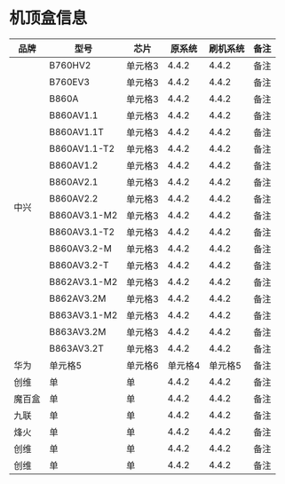 <!DOCTYPE html>
<html lang="en">
<body>
    <h1>机顶盒信息</h1>
    <table>
        <thead>
            <tr>
                <th>品牌</th>
                <th>型号</th>
                <th>芯片</th>
                <th>原系统</th>
                <th>刷机系统</th>
                <th>备注</th>
            </tr>
        </thead>
        <tbody>
            <tr>
                <td rowspan="18">中兴</td>
                <td>B760HV2</td>
                <td>单元格3</td>
                <td>4.4.2</td>
                <td>4.4.2</td>
                <td>备注</td>
            </tr>
            <tr>
                <td>B760EV3</td>
                <td>单元格3</td>
                <td>4.4.2</td>
                <td>4.4.2</td>
                <td>备注</td>
            </tr>
            <tr>
                <td>B860A</td>
                <td>单元格3</td>
                <td>4.4.2</td>
                <td>4.4.2</td>
                <td>备注</td>
            </tr>
            <tr>
                <td>B860AV1.1</td>
                <td>单元格3</td>
                <td>4.4.2</td>
                <td>4.4.2</td>
                <td>备注</td>
            </tr>
            <tr>
                <td>B860AV1.1T</td>
                <td>单元格3</td>
                <td>4.4.2</td>
                <td>4.4.2</td>
                <td>备注</td>
            </tr>
            <tr>
                <td>B860AV1.1-T2</td>
                <td>单元格3</td>
                <td>4.4.2</td>
                <td>4.4.2</td>
                <td>备注</td>
            </tr>
            <tr>
                <td>B860AV1.2</td>
                <td>单元格3</td>
                <td>4.4.2</td>
                <td>4.4.2</td>
                <td>备注</td>
            </tr>
            <tr>
                <td>B860AV2.1</td>
                <td>单元格3</td>
                <td>4.4.2</td>
                <td>4.4.2</td>
                <td>备注</td>
            </tr>
            <tr>
                <td>B860AV2.2</td>
                <td>单元格3</td>
                <td>4.4.2</td>
                <td>4.4.2</td>
                <td>备注</td>
            </tr>
            <tr>
                <td>B860AV3.1-M2</td>
                <td>单元格3</td>
                <td>4.4.2</td>
                <td>4.4.2</td>
                <td>备注</td>
            </tr>
            <tr>
                <td>B860AV3.1-T2</td>
                <td>单元格3</td>
                <td>4.4.2</td>
                <td>4.4.2</td>
                <td>备注</td>
            </tr>
            <tr>
                <td>B860AV3.2-M</td>
                <td>单元格3</td>
                <td>4.4.2</td>
                <td>4.4.2</td>
                <td>备注</td>
            </tr>
            <tr>
                <td>B860AV3.2-T</td>
                <td>单元格3</td>
                <td>4.4.2</td>
                <td>4.4.2</td>
                <td>备注</td>
            </tr>
            <tr>
                <td>B862AV3.1-M2</td>
                <td>单元格3</td>
                <td>4.4.2</td>
                <td>4.4.2</td>
                <td>备注</td>
            </tr>
            <tr>
                <td>B862AV3.2M</td>
                <td>单元格3</td>
                <td>4.4.2</td>
                <td>4.4.2</td>
                <td>备注</td>
            </tr>
            <tr>
                <td>B863AV3.1-M2</td>
                <td>单元格3</td>
                <td>4.4.2</td>
                <td>4.4.2</td>
                <td>备注</td>
            </tr>
            <tr>
                <td>B863AV3.2M</td>
                <td>单元格3</td>
                <td>4.4.2</td>
                <td>4.4.2</td>
                <td>备注</td>
            </tr>
            <tr>
                <td>B863AV3.2T</td>
                <td>单元格3</td>
                <td>4.4.2</td>
                <td>4.4.2</td>
                <td>备注</td>
            </tr>
            <tr>
                <td>华为</td>
                <td>单元格5</td>
                <td>单元格6</td>
                <td>单元格4</td>
                <td>单元格5</td>
                <td>备注</td>
            </tr>
            <tr>
                <td>创维</td>
                <td>单</td>
                <td>单</td>
                <td>4.4.2</td>
                <td>4.4.2</td>
                <td>备注</td>
            </tr>
            <tr>
                <td>魔百盒</td>
                <td>单</td>
                <td>单</td>
                <td>4.4.2</td>
                <td>4.4.2</td>
                <td>备注</td>
            </tr>
            <tr>
                <td>九联</td>
                <td>单</td>
                <td>单</td>
                <td>4.4.2</td>
                <td>4.4.2</td>
                <td>备注</td>
            </tr>
            <tr>
                <td>烽火</td>
                <td>单</td>
                <td>单</td>
                <td>4.4.2</td>
                <td>4.4.2</td>
                <td>备注</td>
            </tr>
            <tr>
                <td>创维</td>
                <td>单</td>
                <td>单</td>
                <td>4.4.2</td>
                <td>4.4.2</td>
                <td>备注</td>
            </tr>
            <tr>
                <td>创维</td>
                <td>单</td>
                <td>单</td>
                <td>4.4.2</td>
                <td>4.4.2</td>
                <td>备注</td>
            </tr>
        </tbody>
    </table>
</body>
</html>

